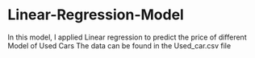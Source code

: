 # Linear-Regression-Model
In this model, I applied Linear regression to predict the price of different Model of Used Cars
The data can be found in the Used_car.csv file 
